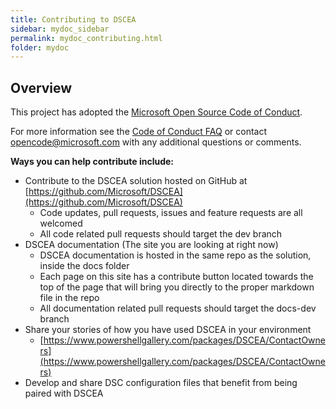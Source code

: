 ```yaml
---
title: Contributing to DSCEA
sidebar: mydoc_sidebar
permalink: mydoc_contributing.html
folder: mydoc
---
```


## Overview

This project has adopted the [Microsoft Open Source Code of Conduct](https://opensource.microsoft.com/codeofconduct/). 

For more information see the [Code of Conduct FAQ](https://opensource.microsoft.com/codeofconduct/faq/) or contact [opencode@microsoft.com](mailto:opencode@microsoft.com) with any additional questions or comments.

**Ways you can help contribute include:**

* Contribute to the DSCEA solution hosted on GitHub at [https://github.com/Microsoft/DSCEA](https://github.com/Microsoft/DSCEA) 
    * Code updates, pull requests, issues and feature requests are all welcomed
    * All code related pull requests should target the dev branch
* DSCEA documentation (The site you are looking at right now)
    * DSCEA documentation is hosted in the same repo as the solution, inside the docs folder
    * Each page on this site has a contribute button located towards the top of the page that will bring you directly to the proper markdown file in the repo
    * All documentation related pull requests should target the docs-dev branch
* Share your stories of how you have used DSCEA in your environment
    * [https://www.powershellgallery.com/packages/DSCEA/ContactOwners](https://www.powershellgallery.com/packages/DSCEA/ContactOwners)
* Develop and share DSC configuration files that benefit from being paired with DSCEA